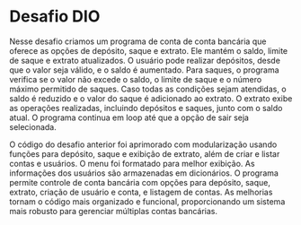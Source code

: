 # Desafio DIO



Nesse desafio criamos um programa de conta de conta bancária que oferece as opções de depósito, saque e extrato.
Ele mantém o saldo, limite de saque e extrato atualizados. O usuário pode realizar depósitos, desde que o valor 
seja válido, e o saldo é aumentado. Para saques, o programa verifica se o valor não excede o saldo, o limite de 
saque e o número máximo permitido de saques. Caso todas as condições sejam atendidas, o saldo é reduzido e o valor 
do saque é adicionado ao extrato. O extrato exibe as operações realizadas, incluindo depósitos e saques, junto com 
o saldo atual. O programa continua em loop até que a opção de sair seja selecionada.





O código do desafio anterior foi aprimorado com modularização usando funções para depósito, saque e exibição de extrato, 
além de criar e listar contas e usuários. O menu foi formatado para melhor exibição. As informações dos usuários são 
armazenadas em dicionários. O programa permite controle de conta bancária com opções para depósito, saque, extrato, criação
de usuário e conta, e listagem de contas. As melhorias tornam o código mais organizado e funcional, proporcionando um sistema
mais robusto para gerenciar múltiplas contas bancárias.

